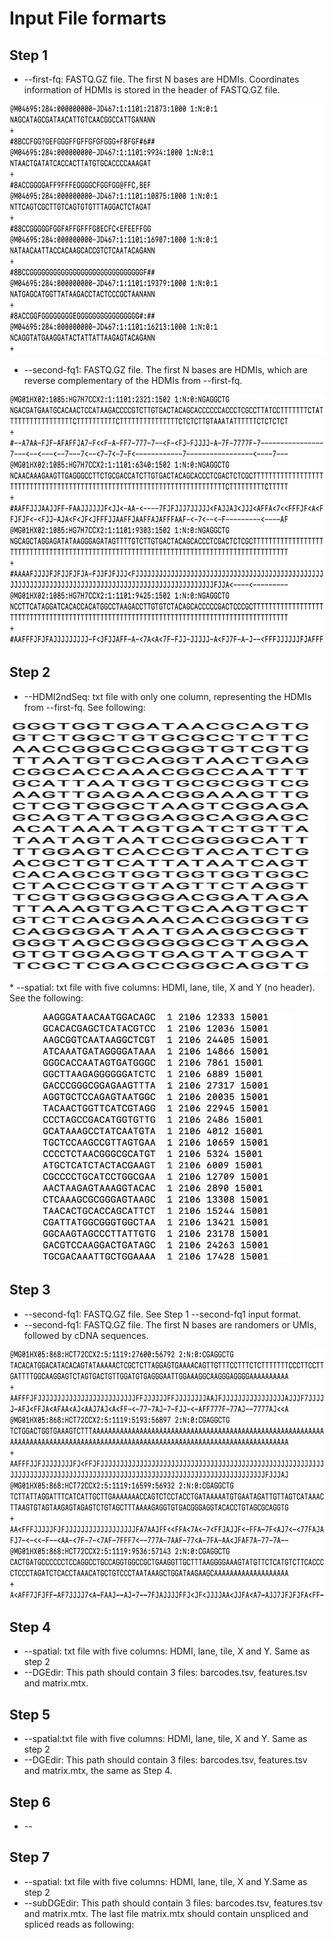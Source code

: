 
# Input File formarts 
## Step 1
* --first-fq: FASTQ.GZ file. The first N bases are HDMIs. Coordinates information of HDMIs  is stored in the header of FASTQ.GZ file.
<p align="center">
    <img src="./firstseq.png" width="800" height="400" />
</p>
 

* --second-fq1: FASTQ.GZ file. The first N bases are HDMIs, which are reverse complementary of the HDMIs from --first-fq.
<p align="center">
    <img src="./secondseq_fq1.png" width="800" height="400" />
</p>
 
 
## Step 2
* --HDMI2ndSeq: txt file with only one column, representing the HDMIs from --first-fq. See following:
<p align="center">
    <img src="./HDMI2ndSeq.png" width="800" height="400" />
</p>
* --spatial: txt file with five columns: HDMI, lane, tile, X and Y (no header). See the following:
<p align="center">
    <img src="./spatialcoor.png" width="400" height="400" />
</p>

## Step 3
* --second-fq1: FASTQ.GZ file. See Step 1 --second-fq1 input format.
* --second-fq1: FASTQ.GZ file. The first N bases are randomers or UMIs, followed by cDNA sequences.
<p align="center">
    <img src="./secondseq_fq2.png" width="800" height="400" />
</p>

## Step 4
* --spatial: txt file with five columns: HDMI, lane, tile, X and Y. Same as step 2
* --DGEdir: This path should contain 3 files: barcodes.tsv, features.tsv and matrix.mtx. 
## Step 5
* --spatial:txt file with five columns: HDMI, lane, tile, X and Y. Same as step 2 
* --DGEdir: This path should contain 3 files: barcodes.tsv, features.tsv and matrix.mtx, the same as Step 4.
## Step 6
* --

## Step 7
* --spatial: txt file with five columns: HDMI, lane, tile, X and Y.Same as step 2
* --subDGEdir: This path should contain 3 files: barcodes.tsv, features.tsv and matrix.mtx. The last file matrix.mtx should contain unspliced and spliced reads as following:

